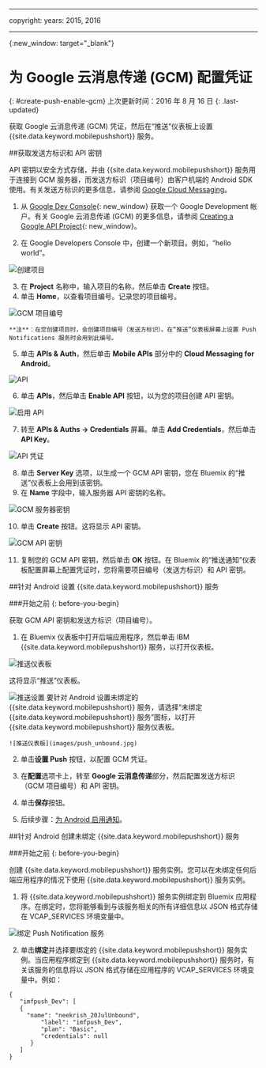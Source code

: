 
---

copyright:
 years: 2015, 2016

---

{:new_window: target="_blank"}
# 为 Google 云消息传递 (GCM) 配置凭证
{: #create-push-enable-gcm}
上次更新时间：2016 年 8 月 16 日
{: .last-updated}

获取 Google 云消息传递 (GCM) 凭证，然后在“推送”仪表板上设置 {{site.data.keyword.mobilepushshort}} 服务。

##获取发送方标识和 API 密钥

API 密钥以安全方式存储，并由 {{site.data.keyword.mobilepushshort}} 服务用于连接到 GCM 服务器，而发送方标识（项目编号）由客户机端的 Android SDK 使用。有关发送方标识的更多信息，请参阅 [Google Cloud Messaging](https://developers.google.com/cloud-messaging/gcm#arch)。

1. 从 [Google Dev Console](https://console.developers.google.com/start){: new_window} 获取一个 Google Development 帐户。有关 Google 云消息传递 (GCM) 的更多信息，请参阅 [Creating a Google API Project](https://developers.google.com/console/help/new/){: new_window}。

2. 在 Google Developers Console 中，创建一个新项目。例如，“hello world”。

![创建项目](images/gcm_createproject.jpg)

3. 在 **Project** 名称中，输入项目的名称，然后单击 **Create** 按钮。
4. 单击 **Home**，以查看项目编号。记录您的项目编号。

![GCM 项目编号](images/gcm_projectnumber.jpg)

	**注**：在您创建项目时，会创建项目编号（发送方标识）。在“推送”仪表板屏幕上设置 Push Notifications 服务时会用到此编号。

5. 单击 **APIs & Auth**，然后单击 **Mobile APIs** 部分中的 **Cloud Messaging for Android**。

![API](images/gcm_mobileapi.jpg)

6. 单击 **APIs**，然后单击 **Enable API** 按钮，以为您的项目创建 API 密钥。

![启用 API ](images/gcm_enable_api.jpg)

7. 转至 **APIs & Auths -> Credentials** 屏幕。单击 **Add Credentials**，然后单击 **API Key**。

![API 凭证](images/api_credentials.jpg)

8. 单击 **Server Key** 选项，以生成一个 GCM API 密钥，您在 Bluemix 的“推送”仪表板上会用到该密钥。
9. 在 **Name** 字段中，输入服务器 API 密钥的名称。

![GCM 服务器密钥](images/gcm_serverkey.jpg)

10. 单击 **Create** 按钮。这将显示 API 密钥。

![GCM API 密钥](images/gcm_apikey.jpg)

11. 复制您的 GCM API 密钥，然后单击 **OK** 按钮。在 Bluemix 的“推送通知”仪表板配置屏幕上配置凭证时，您将需要项目编号（发送方标识）和 API 密钥。 


##针对 Android 设置 {{site.data.keyword.mobilepushshort}} 服务

###开始之前
{: before-you-begin}

获取 GCM API 密钥和发送方标识（项目编号）。 

1. 在 Bluemix 仪表板中打开后端应用程序，然后单击 IBM {{site.data.keyword.mobilepushshort}} 服务，以打开仪表板。
 
![推送仪表板](images/bluemixdashboard_push.jpg)

这将显示“推送”仪表板。
	
![推送设置](images/setup_push_main.jpg)
要针对 Android 设置未绑定的 {{site.data.keyword.mobilepushshort}} 服务，请选择“未绑定 {{site.data.keyword.mobilepushshort}} 服务”图标，以打开 {{site.data.keyword.mobilepushshort}} 服务仪表板。
 
	![推送仪表板](images/push_unbound.jpg)

2. 单击**设置 Push** 按钮，以配置 GCM 凭证。
1. 在**配置**选项卡上，转至 **Google 云消息传递**部分，然后配置发送方标识（GCM 项目编号）和 API 密钥。

4. 单击**保存**按钮。 
5. 后续步骤：[为 Android 启用通知](c_enable_push.html)。


##针对 Android 创建未绑定 {{site.data.keyword.mobilepushshort}} 服务

###开始之前
{: before-you-begin}

创建 {{site.data.keyword.mobilepushshort}} 服务实例。您可以在未绑定任何后端应用程序的情况下使用 {{site.data.keyword.mobilepushshort}} 服务实例。

1. 将 {{site.data.keyword.mobilepushshort}} 服务实例绑定到 Bluemix 应用程序。在绑定时，您将能够看到与该服务相关的所有详细信息以 JSON 格式存储在 VCAP_SERVICES 环境变量中。 

![绑定 Push Notification 服务](images/unbound_1.jpg)
 
2. 单击**绑定**并选择要绑定的 {{site.data.keyword.mobilepushshort}} 服务实例。当应用程序绑定到 {{site.data.keyword.mobilepushshort}} 服务时，有关该服务的信息将以 JSON 格式存储在应用程序的 VCAP_SERVICES 环境变量中。例如： 

```
{
   "imfpush_Dev": [
   {
     "name": "neekrish_20JulUnbound",
         "label": "imfpush_Dev",
         "plan": "Basic",
         "credentials": null
      }
   ]
}
```
